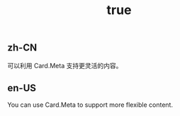 ﻿---
order: 2
title:
  zh-CN: 更灵活的内容展示 
  en-US: Customized content
---

## zh-CN

可以利用 Card.Meta 支持更灵活的内容。

## en-US

You can use Card.Meta to support more flexible content.

